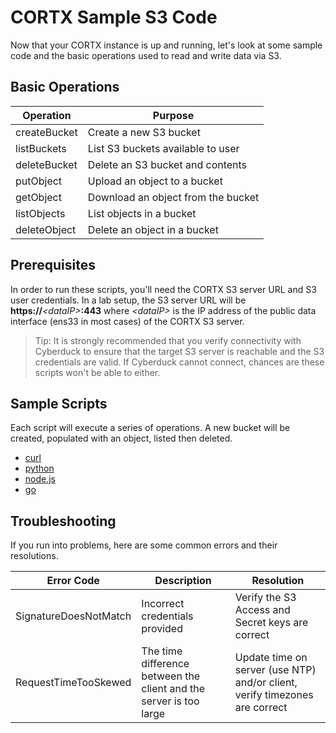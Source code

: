 CORTX Sample S3 Code
==============================

Now that your CORTX instance is up and running, let's look at some sample code and the basic operations used to read and write data via S3.

Basic Operations
---------------------
|Operation| Purpose|
|-|-|
|createBucket|Create a new S3 bucket|
|listBuckets|List S3 buckets available to user|
|deleteBucket|Delete an S3 bucket and contents|
|putObject|Upload an object to a bucket|
|getObject|Download an object from the bucket|
|listObjects|List objects in a bucket|
|deleteObject|Delete an object in a bucket|

Prerequisites
---------------------
In order to run these scripts, you'll need the CORTX S3 server URL and S3 user credentials.  In a lab setup, the S3 server URL will be **https://***\<dataIP\>***:443** where *\<dataIP\>* is the IP address of the public data interface (ens33 in most cases) of the CORTX S3 server.

>Tip: It is strongly recommended that you verify connectivity with Cyberduck to ensure that the target S3 server is reachable and the S3 credentials are valid.  If Cyberduck cannot connect, chances are these scripts won't be able to either.

Sample Scripts
---------------------
Each script will execute a series of operations.  A new bucket will be created, populated with an object, listed then deleted.
-  [curl](curl/)
-  [python](python/)
-  [node.js](node.js/)
-  [go](go/)

Troubleshooting
---------------------
If you run into problems, here are some common errors and their resolutions.

|Error Code|Description|Resolution|
|-|-|-|
|SignatureDoesNotMatch|Incorrect credentials provided|Verify the S3 Access and Secret keys are correct|
|RequestTimeTooSkewed|The time difference between the client and the server is too large|Update time on server (use NTP) and/or client, verify timezones are correct|
